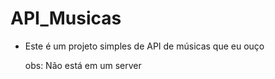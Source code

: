 # API_Musicas
* Este é um projeto simples de API de músicas que eu ouço

  obs: Não está em um server
